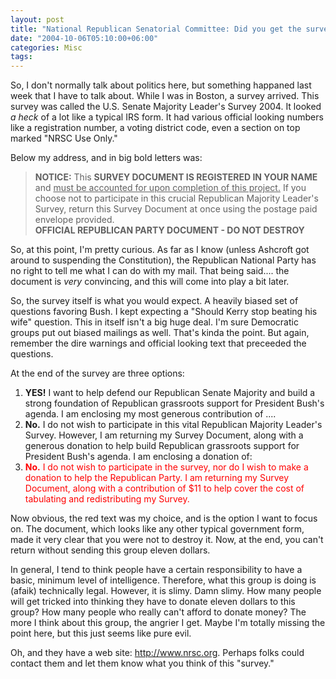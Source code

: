 ```yaml
---
layout: post
title: "National Republican Senatorial Committee: Did you get the survey?"
date: "2004-10-06T05:10:00+06:00"
categories: Misc 
tags: 
---
```


So, I don't normally talk about politics here, but something happaned last week that I have to talk about. While I was in Boston, a survey arrived. This survey was called the U.S. Senate Majority Leader's Survey 2004. It looked <i>a heck</i> of a lot like a typical IRS form. It had various official looking numbers like a registration number, a voting district code, even a section on top marked "NRSC Use Only."

Below my address, and in big bold letters was:

<blockquote>
<b>NOTICE:</b> This <B>SURVEY DOCUMENT IS REGISTERED IN YOUR NAME</b> and <u>must be accounted for upon completion of this project.</u> If you choose not to participate in this crucial Republican Majority Leader's Survey, return this Survey Document at once using the postage paid envelope provided.<br>
<B>OFFICIAL REPUBLICAN PARTY DOCUMENT - DO NOT DESTROY</b>
</blockquote>

So, at this point, I'm pretty curious. As far as I know (unless Ashcroft got around to suspending the Constitution), the Republican National Party has no right to tell me what I can do with my mail. That being said.... the document is <i>very</i> convincing, and this will come into play a bit later.

So, the survey itself is what you would expect. A heavily biased set of questions favoring Bush. I kept expecting a "Should Kerry stop beating his wife" question. This in itself isn't a big huge deal. I'm sure Democratic groups put out biased mailings as well. That's kinda the point. But again, remember the dire warnings and official looking text that preceeded the questions.

At the end of the survey are three options: 

<ol>
<li><b>YES!</b> I want to help defend our Republican Senate Majority and build a strong foundation of Republican grassroots support for President Bush's agenda. I am enclosing my most generous contribution of ....
<li><b>No.</b> I do not wish to participate in this vital Republican Majority Leader's Survey. However, I am returning my Survey Document, along with a generous donation to help build Republican grassroots support for President Bush's agenda. I am enclosing a donation of:
<li><font color="red"><b>No.</b> I do not wish to participate in the survey, nor do I wish to make a donation to help the Republican Party. I am returning my Survey Document, along with a contribution of $11 to help cover the cost of tabulating and redistributing my Survey.</font>
</ol>

Now obvious, the red text was my choice, and is the option I want to focus on. The document, which looks like any other typical government form, made it very clear that you were not to destroy it. Now, at the end, you can't return without sending this group eleven dollars. 

In general, I tend to think people have a certain responsibility to have a basic, minimum level of intelligence. Therefore, what this group is doing is (afaik) technically legal. However, it is slimy. Damn slimy. How many people will get tricked into thinking they have to donate eleven dollars to this group? How many people who really can't afford to donate money? The more I think about this group, the angrier I get. Maybe I'm totally missing the point here, but this just seems like pure evil.

Oh, and they have a web site: <a href="http://www.nrsc.org">http://www.nrsc.org</a>. Perhaps folks could contact them and let them know what you think of this "survey."